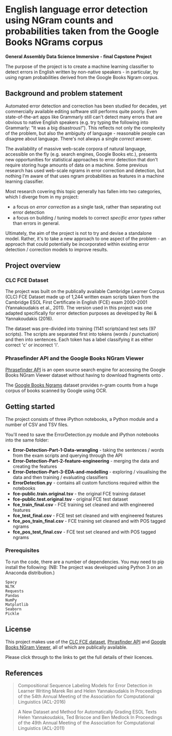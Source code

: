 # English language error detection using NGram counts and probabilities taken from the Google Books NGrams corpus

**General Assembly Data Science Immersive - final Capstone Project** 

The purpose of the project is to create a machine learning classifier to detect errors in English written by non-native speakers - in particular, by using ngram probabilities derived from the Google Books Ngram corpus. 


## Background and problem statement

Automated error detection and correction has been studied for decades, yet commercially available editing software still performs quite poorly. Even state-of-the-art apps like Grammarly still can't detect many errors that are obvious to native English speakers (e.g. try typing the following into Grammarly: "It was a big disastrous!"). This reflects not only the complexity of the problem, but also the ambiguity of language - reasonable people can disagree about language. There's not always a single <i>correct</i> answer.

The availability of massive web-scale corpora of natural language, accessible on the fly (e.g. search engines, Google Books etc.), presents new opportunities for statistical approaches to error detection that don't require storing huge amounts of data on a machine. Some previous research has used web-scale ngrams in error correction and detection, but nothing I'm aware of that uses ngram probabilities as features in a machine learning classifier.

Most research covering this topic generally has fallen into two categories, which I diverge from in my project:

- a focus on <i>error correction</i> as a single task, rather than separating out error detection
- a focus on building / tuning models to correct <i>specific error types</i> rather than errors in general.

Ultimately, the aim of the project is not to try and devise a standalone model. Rather, it's to take a new approach to one aspect of the problem - an approach that could potentially be incorporated within existing error detection / correction models to improve results.

## Project overview 

### CLC FCE Dataset

The project was built on the publically available Cambridge Learner Corpus (CLC) FCE Dataset made up of 1,244 written exam scripts taken from the Cambridge ESOL First Certificate in English (FCE) exam 2000-2001 (Yannakoudakis et al., 2011). The version used in this project was one adapted specifically for error detection purposes as developed by Rei & Yannakoudakis (2016). 

The dataset was pre-divided into training (1141 scripts)and test sets (97 scripts). The scripts are separated first into tokens (words / punctuation) and then into sentences. Each token has a label classifying it as either correct 'c' or incorrect 'i'.

### Phrasefinder API and the Google Books NGram Viewer

[Phrasefinder API](http://phrasefinder.io/) is an open source search engine for accessing the Google Books NGram Viewer dataset without having to download fragments onto . 

The [Google Books Ngrams](https://books.google.com/ngrams) dataset provides n-gram counts from a huge corpus of books scanned by Google using OCR.


## Getting started

The project consists of three iPython notebooks, a Python module and a number of CSV and TSV files.

You'll need to save the ErrorDetection.py module and iPython notebooks into the same folder:

- **Error-Detection-Part-1-Data-wrangling** - taking the sentences / words from the exam scripts and querying through the API 
- **Error-Detection-Part-2-feature-engineering** - merging the data and creating the features
- **Error-Detection-Part-3-EDA-and-modelling** - exploring / visualising the data and then training / evaluating classifiers
- **ErrorDetection.py** - contains all custom functions required within the notebooks
- **fce-public.train.original.tsv** - the original FCE training dataset
- **fce-public.test.original.tsv** - original FCE test dataset
- **fce_train_final.csv** - FCE training set cleaned and with engineered features
- **fce_test_final.csv** - FCE test set cleaned and with engineered features
- **fce_pos_train_final.csv** - FCE training set cleaned and with POS tagged ngrams
- **fce_pos_test_final.csv** - FCE test set cleaned and with POS tagged ngrams

### Prerequisites

To run the code, there are a number of dependencies. You may need to pip install the following:
(NB: The project was developed using Python 3 on an Anaconda distribution.)

```
Spacy
NLTK
Requests
Pandas
NumPy
Matplotlib
Seaborn
Pickle
```

## License

This project makes use of the [CLC FCE dataset](https://ilexir.co.uk/datasets/index.html), [Phrasfinder API](http://phrasefinder.io/about) and [Google Books NGram Viewer](https://books.google.com/ngrams/info), all of which are publically available. 

Please click through to the links to get the full details of their licences.

## References

> Compositional Sequence Labeling Models for Error Detection in Learner Writing
Marek Rei and Helen Yannakoudakis
In Proceedings of the 54th Annual Meeting of the Association for Computational Linguistics (ACL-2016)

> A New Dataset and Method for Automatically Grading ESOL Texts
Helen Yannakoudakis, Ted Briscoe and Ben Medlock
In Proceedings of the 49th Annual Meeting of the Association for Computational Linguistics (ACL-2011)


